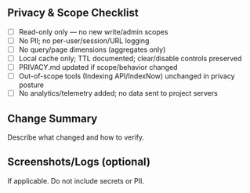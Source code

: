 ## Privacy & Scope Checklist

- [ ] Read-only only — no new write/admin scopes
- [ ] No PII; no per-user/session/URL logging
- [ ] No query/page dimensions (aggregates only)
- [ ] Local cache only; TTL documented; clear/disable controls preserved
- [ ] PRIVACY.md updated if scope/behavior changed
- [ ] Out-of-scope tools (Indexing API/IndexNow) unchanged in privacy posture
- [ ] No analytics/telemetry added; no data sent to project servers

## Change Summary

Describe what changed and how to verify.

## Screenshots/Logs (optional)

If applicable. Do not include secrets or PII.

